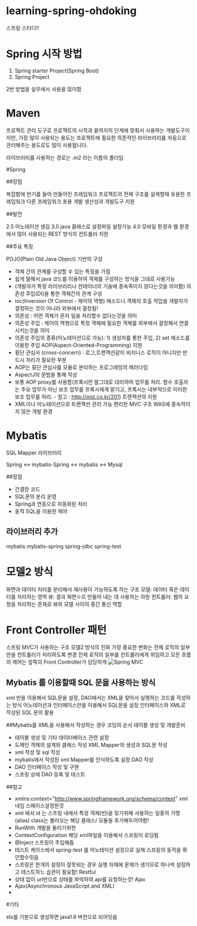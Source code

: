# learning-spring-ohdoking
스프링 스터디!! 

# Spring 시작 방법
1. Spring starter Project(Spring Boot)
2. Spring Project

2번 방법을 실무에서 사용을 많이함

# Maven 
프로젝트 관리 도구로 프로젝트의 시작과 끝까지의 단계에 맞춰서 사용하는 개발도구이지만, 가장 많이 사용되는 용도는 프로젝트에 필요한 의존적인 라이브러리를 자동으로 관리해주는 용도로도 많이 사용됩니다.

라이브러리를 사용하는 경로는 .m2 라는 이름의 폴더임

#Spring

##장점

복잡함에 반기를 들어 만들어진 프레임워크
프로젝트의 전체 구조를 설계할때 유용한 프레임워크
다른 프레임워크 포용
개발 생산성과 개발도구 지원

##발전

2.5 어노테이션 생김
3.0 java 클래스로 설정파일 설정가능
4.0 모바일 환경과 웹 환경에서 많이 사용되는 REST 방식의 컨트롤러 지원

##주요 특징

POJO(Plain Old Java Object) 기반의 구성 
- 객체 간의 관계를 구성할 수 있는 특징을 가짐 
- 쉽게 말해서 java 코드를 이용하여 객체를 구성하는 방식을 그대로 사용가능
- (개발자가 특정 라이브러리나 컨테이너의 기술에 종속족이지 않다는것을 의미함) 
의존성 주입(DI)을 통한 객체간의 관계 구성
- ioc(Inversion Of Control - 제어의 역행) 메소드나 객체의 호출 작업을 개발자가 결정하는 것이 아니라 외부에서 결정됨!
- 의존성 : 어떤 객체가 혼자 일을 처리할수 없다는것을 의미
- 의존성 주입 : 제어의 역행으로 특정 객체에 필요한 객체를 외부에서 결정해서 연결 시키는것을 의미
- 의존성 주입의 종류(어노테이션으로 가능): 1) 생성자를 통한 주입, 2) set 메소드를 이용한 주입
AOP(Aspect-Oriented-Programming) 지원
- 횡단 관심사 (cross-concern) : 로그,트랜잭션같이 비지니스 로직이 아니지만 반드시 처리가 필요한 부분
- AOP는 횡단 관심사를 모듈로 분리하는 프로그래밍의 패러다임
- AspectJ의 문법을 통해 작성
- 보통 AOP proxy를 사용함(프록시란 말그대로 대리하여 업무를 처리. 함수 호출자는 주요 업무가 아닌 보조 업무를 프록시에게 맡기고, 프록시는 내부적으로 이러한 보조 업무를 처리. - 참고 : http://ooz.co.kr/201)
트랜잭션의 지원
- XML이나 어노테이션으로 트랜잭션 관리 가능
편리한 MVC 구조
WAS에 종속적이지 않은 개발 환경

# Mybatis

SQL Mapper 라이브러리

Spring <-> mybatis-Spring <-> mybatis <-> Mysql

##장점
- 간결한 코드
- SQL문의 분리 운영
- Spring과 연동으로 자동화된 처리
- 동적 SQL을 이용한 제어



## 라이브러리 추가
mybatis
mybatis-spring
spring-jdbc
spring-test


# 모델2 방식
화면과 데이터 처리를 분리해서 재사용이 가능하도록 하는 구조
모델: 데이터 혹은 데이터를 처리하는 영역
뷰: 결과 화면ㅇ르 만들어 내는 데 사용하는 자원
컨트롤러: 웹의 요청을 처리하는 존재로 뷰와 모델 사이의 중간 통신 역할

# Front Controller 패턴
스프링 MVC가 사용하는 구조
모델2 방식의 진화
가장 중요한 변화는 전체 로직의 일부만을 컨트롤러가 처리하도록 변경 
전체 로직의 일부를 컨트롤러에게 위임하고 모든 흐름의 제어는 앞쪽의 Front Controller가 담당하게
![Spring MVC](http://docs.spring.io/spring/docs/current/spring-framework-reference/html/images/mvc.png)


## Mybatis 를 이용할때 SQL 문을 사용하는 방식
xml 만을 이용해서 SQL문을 설정, DAO에서는 XML을 찾아서 실행하는 코드를 작성하는 방식
어노테이션과 인터페이스만을 이용해서 SQL문을 설정
인터페이스와 XML로 작성된 SQL 문의 활용

##Mybatis를 XML을 사용해서 작성하는 경우 코딩의 순서
테이블 생성 및 개발준비
- 테이블 생성 및 기타 데이터베이스 관련 설정
- 도메인 객체의 설계와 클래스 작성
XML Mapper의 생성과 SQL문 작성
- xml 작성 및 sql 작성
- mybatis에서 작성된 xml Mapper를 인식하도록 설정
DAO 작성
- DAO 인터페이스 작성 및 구현
- 스프링 상에 DAO 등록 및 테스트




##참고
- xmlns:context="http://www.springframework.org/schema/context"
xml 네임 스페이스설정한것
- xml 에서 <bean id="dataSource" class="org.springframework.jdbc.datasource.DriverManagerDataSource">
id 는 스프링 내에서 특정 객체(빈)을 찾기위해 사용하는 일종의 가명(alias)
class는 불러오는 해당 클래스/ 모듈을 추가해두어야함!
- RunWith 
개발을 돌리기위한
- ContextConfiguration
해당 xml파일을 이용해서 스프링이 로딩됨
- @Inject
스프링이 주입해줌
- 테스트 케이스에서 spring-test 를 어노테이션 설정으로 실제 스프링의 동작을 확인할수잇음
- 스프링은 한개의 설정이 잘못되는 경우 실행 자체에 문제가 생기므로 하나씩 설정하고 테스트하느 습관이 필요함!
Restful
- 상태 없이 url만으로 상태를 파악하여 api를 요청하는것!
Ajax
- Ajax(Asynchronous JavaScript and XML)
- 






#기타

sts를 기본으로 생성하면 java1.6 버전으로 되어잇음
